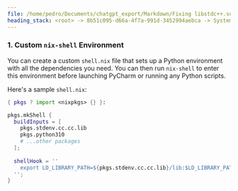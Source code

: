 ```yaml
---
file: /home/pedro/Documents/chatgpt_export/Markdown/Fixing libstdc++.so.6 Error.md
heading_stack: <root> -> 8b51c095-d66a-4f7a-991d-3452994aebca -> System -> 61adaf37-62f1-42a5-a9c5-c5a1e7422948 -> System -> aaa20dd9-7a66-4881-98c5-27abc584c5d8 -> User -> ea073fdc-efd4-4cda-8ee5-0493e1c29758 -> Assistant -> 1. Use `nix-shell` to Pull in Required Dependencies: -> 2. Package Your Application with Nix: -> 3. Patching Executables: -> 4. Manually Setting `LD_LIBRARY_PATH`: -> 5. Using `buildFHSUserEnv`: -> aaa229be-90f4-4b40-9a01-b8a94e259917 -> User -> 3d96fcd1-1912-45ce-86c1-e52ab56c3c23 -> Assistant -> 1. Update `LD_LIBRARY_PATH` within PyCharm -> 2. Use Nix-Managed Python Interpreter -> 3. Patch the Python Interpreter -> 4. Use `nix-shell` as Interpreter -> 5. Additional `makeWrapper` Arguments -> aaa2405d-e594-4acb-add9-d482301c177a -> User -> 60e5b9c9-2cf6-40b5-849f-a96661727c48 -> Assistant -> 1. Custom `nix-shell` Environment
---
```

### 1. Custom `nix-shell` Environment
You can create a custom `shell.nix` file that sets up a Python environment with all the dependencies you need. You can then run `nix-shell` to enter this environment before launching PyCharm or running any Python scripts.

Here's a sample `shell.nix`:

```nix
{ pkgs ? import <nixpkgs> {} }:

pkgs.mkShell {
  buildInputs = [
    pkgs.stdenv.cc.cc.lib
    pkgs.python310
    # ...other packages
  ];
  
  shellHook = ''
    export LD_LIBRARY_PATH=${pkgs.stdenv.cc.cc.lib}/lib:$LD_LIBRARY_PATH
  '';
}
```

